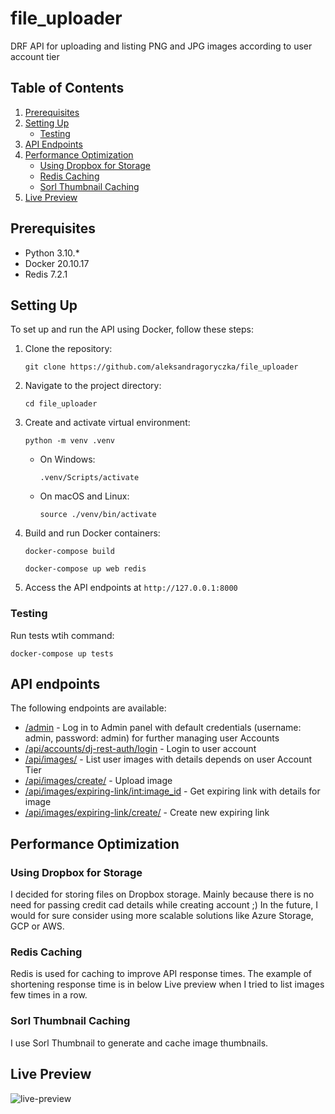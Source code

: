 # file_uploader
 DRF API for uploading and listing PNG and JPG images according to user account tier

## Table of Contents

1. [Prerequisites](#prerequisites)
2. [Setting Up](#setting-up)
   - [Testing](#testing)
3. [API Endpoints](#api-endpoints)
4. [Performance Optimization](#performance-optimization)
   - [Using Dropbox for Storage](#using-dropbox-for-storage)
   - [Redis Caching](#redis-caching)
   - [Sorl Thumbnail Caching](#sorl-thumbnail-caching)
5. [Live Preview](#live-preview)

## Prerequisites

- Python 3.10.*
- Docker 20.10.17
- Redis 7.2.1

## Setting Up

To set up and run the API using Docker, follow these steps:

1. Clone the repository:

   ```
   git clone https://github.com/aleksandragoryczka/file_uploader
   ```
   
2. Navigate to the project directory:

   ```
   cd file_uploader
   ```
3. Create and activate virtual environment:

   ```
   python -m venv .venv
   ```
   - On Windows:
     ```
     .venv/Scripts/activate
     ```
   - On macOS and Linux:
     ```
     source ./venv/bin/activate
     ```
   
4. Build and run Docker containers:
   ```
   docker-compose build
   ```
   ```
   docker-compose up web redis
   ```
   
5. Access the API endpoints at `http://127.0.0.1:8000`

### Testing
    
Run tests wtih command:
   ```
   docker-compose up tests
   ```

## API endpoints

The following endpoints are available:

- [/admin](http://127.0.0.1:8000/admin/) - Log in to Admin panel with default credentials (username: admin, password: admin) for further managing user Accounts
- [/api/accounts/dj-rest-auth/login](http://127.0.0.1:8000/api/accounts/dj-rest-auth/login/) - Login to user account
- [/api/images/](http://127.0.0.1:8000/api/images/) - List user images with details depends on user Account Tier
- [/api/images/create/](http://127.0.0.1:8000/api/images/create/) - Upload image
- [/api/images/expiring-link/int:image_id](http://127.0.0.1:8000/api/images/expiring-link/) - Get expiring link with details for image
- [/api/images/expiring-link/create/](http://127.0.0.1:8000/api/images/expiring-link/create/) - Create new expiring link

## Performance Optimization

### Using Dropbox for Storage

I decided for storing files on Dropbox storage. Mainly because there is no need for passing credit cad details while creating account ;)
In the future, I would for sure consider using more scalable solutions like Azure Storage, GCP or AWS.

### Redis Caching

Redis is used for caching to improve API response times. The example of shortening response time is in below Live preview when I tried to list images few times in a row.

### Sorl Thumbnail Caching

I use Sorl Thumbnail to generate and cache image thumbnails.

## Live Preview

![live-preview](video.gif)


